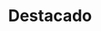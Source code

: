 ---
widget: blank
headless: true
weight: 2
active: true

title: "Destacado"

design:
  spacing:
    padding: ["20px", "0", "20px", "0"]
  columns: '1'
  background:
      image: 'divider.svg'
      image_darken: 0
      image_size: actual
      image_position: center
      image_parallax: true	  
---